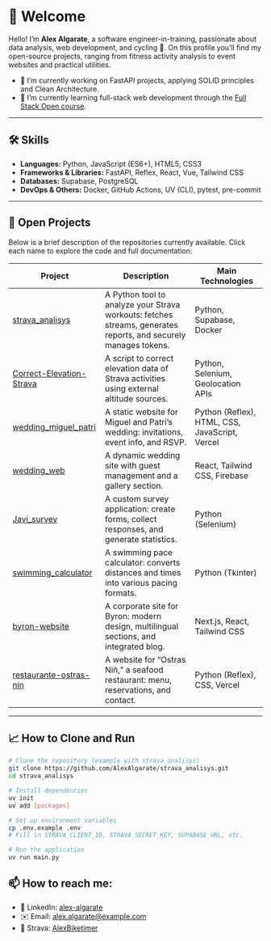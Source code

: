 # 👋 Welcome

Hello! I’m **Alex Algarate**, a software engineer-in-training, passionate about data analysis, web development, and cycling 🚴. On this profile you’ll find my open-source projects, ranging from fitness activity analysis to event websites and practical utilities.

- 🔭 I’m currently working on FastAPI projects, applying SOLID principles and Clean Architecture.  
- 🌱 I’m currently learning full-stack web development through the [Full Stack Open course](https://fullstackopen.com/en/).  

---

## 🛠️ Skills

- **Languages:** Python, JavaScript (ES6+), HTML5, CSS3  
- **Frameworks & Libraries:** FastAPI, Reflex, React, Vue, Tailwind CSS  
- **Databases:** Supabase, PostgreSQL  
- **DevOps & Others:** Docker, GitHub Actions, UV (CLI), pytest, pre-commit  

---

## 🚀 Open Projects

Below is a brief description of the repositories currently available. Click each name to explore the code and full documentation:

| Project                                                                   | Description                                                                                                          | Main Technologies             |
|---------------------------------------------------------------------------|----------------------------------------------------------------------------------------------------------------------|-------------------------------|
| [strava_analisys](https://github.com/AlexAlgarate/strava_analisys)        | A Python tool to analyze your Strava workouts: fetches streams, generates reports, and securely manages tokens.      | Python, Supabase, Docker      |
| [Correct-Elevation-Strava](https://github.com/AlexAlgarate/Correct-Elevation-Strava) | A script to correct elevation data of Strava activities using external altitude sources.                              | Python, Selenium, Geolocation APIs |
| [wedding_miguel_patri](https://github.com/AlexAlgarate/wedding_miguel_patri) | A static website for Miguel and Patri’s wedding: invitations, event info, and RSVP.                                  | Python (Reflex), HTML, CSS, JavaScript, Vercel |
| [wedding_web](https://github.com/AlexAlgarate/wedding_web)                | A dynamic wedding site with guest management and a gallery section.                                                  | React, Tailwind CSS, Firebase |
| [Javi_survey](https://github.com/AlexAlgarate/Javi_survey)                | A custom survey application: create forms, collect responses, and generate statistics.                               | Python (Selenium)             |
| [swimming_calculator](https://github.com/AlexAlgarate/swimming_calculator)| A swimming pace calculator: converts distances and times into various pacing formats.                                | Python (Tkinter)              |
| [byron-website](https://github.com/AlexAlgarate/byron-website)            | A corporate site for Byron: modern design, multilingual sections, and integrated blog.                               | Next.js, React, Tailwind CSS  |
| [restaurante-ostras-nin](https://github.com/AlexAlgarate/restaurante-ostras-nin) | A website for “Ostras Niñ,” a seafood restaurant: menu, reservations, and contact.                                   | Python (Reflex), CSS, Vercel  |

---

## 📈 How to Clone and Run

```bash
# Clone the repository (example with strava_analisys)
git clone https://github.com/AlexAlgarate/strava_analisys.git
cd strava_analisys

# Install dependencies
uv init
uv add [packages]

# Set up environment variables
cp .env.example .env
# Fill in STRAVA_CLIENT_ID, STRAVA_SECRET_KEY, SUPABASE_URL, etc.

# Run the application
uv run main.py
```
## 📫 How to reach me:
- 🔗 LinkedIn: [alex-algarate](https://www.linkedin.com/in/alex-algarate/)
- ✉️ Email: alex.algarate@example.com
- 🚴 Strava: [AlexBiketimer](https://www.strava.com/athletes/6398816)

